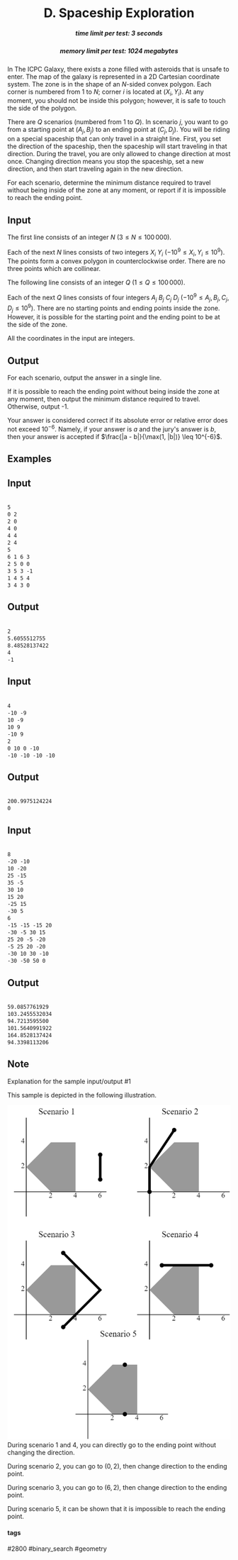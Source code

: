 <h1 style='text-align: center;'> D. Spaceship Exploration</h1>

<h5 style='text-align: center;'>time limit per test: 3 seconds</h5>
<h5 style='text-align: center;'>memory limit per test: 1024 megabytes</h5>

In The ICPC Galaxy, there exists a zone filled with asteroids that is unsafe to enter. The map of the galaxy is represented in a 2D Cartesian coordinate system. The zone is in the shape of an $N$-sided convex polygon. Each corner is numbered from $1$ to $N$; corner $i$ is located at $(X_i, Y_i)$. At any moment, you should not be inside this polygon; however, it is safe to touch the side of the polygon.

There are $Q$ scenarios (numbered from $1$ to $Q$). In scenario $j$, you want to go from a starting point at $(A_j, B_j)$ to an ending point at $(C_j, D_j)$. You will be riding on a special spaceship that can only travel in a straight line. First, you set the direction of the spaceship, then the spaceship will start traveling in that direction. During the travel, you are only allowed to change direction at most once. Changing direction means you stop the spaceship, set a new direction, and then start traveling again in the new direction.

For each scenario, determine the minimum distance required to travel without being inside of the zone at any moment, or report if it is impossible to reach the ending point.

## Input

The first line consists of an integer $N$ ($3 \leq N \leq 100\,000$).

Each of the next $N$ lines consists of two integers $X_i$ $Y_i$ ($-10^9 \leq X_i, Y_i \leq 10^9$). The points form a convex polygon in counterclockwise order. There are no three points which are collinear.

The following line consists of an integer $Q$ ($1 \leq Q \leq 100\,000$).

Each of the next $Q$ lines consists of four integers $A_j$ $B_j$ $C_j$ $D_j$ ($-10^9 \leq A_j, B_j, C_j, D_j \leq 10^9$). There are no starting points and ending points inside the zone. However, it is possible for the starting point and the ending point to be at the side of the zone.

All the coordinates in the input are integers.

## Output

For each scenario, output the answer in a single line.

If it is possible to reach the ending point without being inside the zone at any moment, then output the minimum distance required to travel. Otherwise, output -1.

Your answer is considered correct if its absolute error or relative error does not exceed $10^{-6}$. Namely, if your answer is $a$ and the jury's answer is $b$, then your answer is accepted if $\frac{|a - b|}{\max(1, |b|)} \leq 10^{-6}$.

## Examples

## Input


```

5
0 2
2 0
4 0
4 4
2 4
5
6 1 6 3
2 5 0 0
3 5 3 -1
1 4 5 4
3 4 3 0

```
## Output


```

2
5.6055512755
8.48528137422
4
-1
```
## Input


```

4
-10 -9
10 -9
10 9
-10 9
2
0 10 0 -10
-10 -10 -10 -10

```
## Output


```

200.9975124224
0
```
## Input


```

8
-20 -10
10 -20
25 -15
35 -5
30 10
15 20
-25 15
-30 5
6
-15 -15 -15 20
-30 -5 30 15
25 20 -5 -20
-5 25 20 -20
-30 10 30 -10
-30 -50 50 0

```
## Output


```

59.0857761929
103.2455532034
94.7213595500
101.5640991922
164.8528137424
94.3398113206
```
## Note

Explanation for the sample input/output #1

This sample is depicted in the following illustration.

 ![](images/db86e95ce0449e0d80691c5103a268368277bad7.png) During scenario $1$ and $4$, you can directly go to the ending point without changing the direction.

During scenario $2$, you can go to $(0, 2)$, then change direction to the ending point.

During scenario $3$, you can go to $(6, 2)$, then change direction to the ending point.

During scenario $5$, it can be shown that it is impossible to reach the ending point.



#### tags 

#2800 #binary_search #geometry 